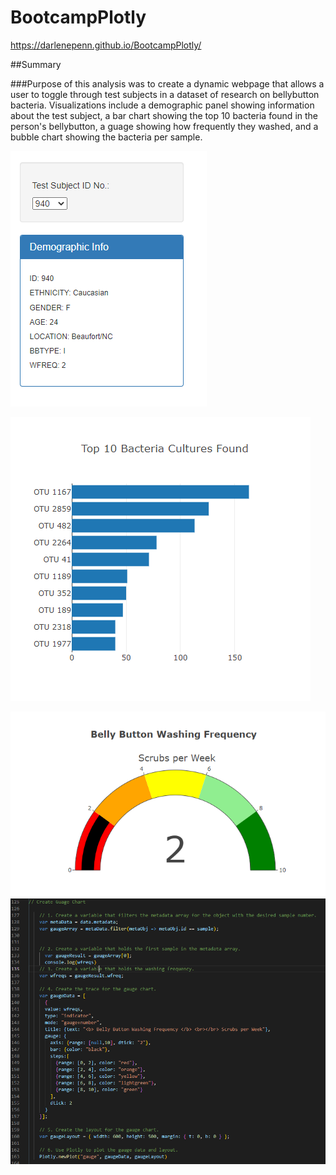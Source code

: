 # BootcampPlotly

https://darlenepenn.github.io/BootcampPlotly/

##Summary

###Purpose of this analysis was to create a dynamic webpage that allows a user to toggle through test subjects in a dataset of research on bellybutton bacteria.  Visualizations include a demographic panel showing information about the test subject, a bar chart showing the top 10 bacteria found in the person's bellybutton, a guage showing how frequently they washed, and a bubble chart showing the bacteria per sample. 



![Demographics Panel](/images/MetaDataPanel.PNG)

![Bar Chart](/images/BarChart.PNG)

![Gauge Chart](/images/GaugeChart.PNG)
![Corresponding Code](/images/GaugeChartCode.PNG)
